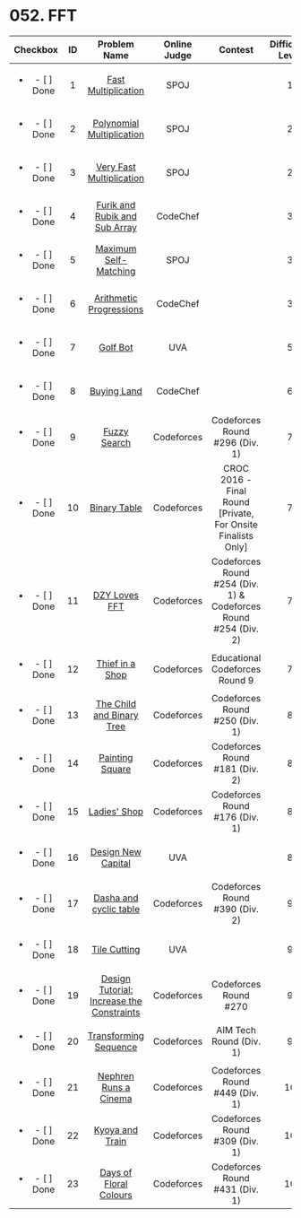 # 052. FFT


| Checkbox | ID | Problem Name|Online Judge|Contest|Difficulty Level|
|:---:|:---:|:---:|:---:|:---:|:---:|
|<ul><li>- [ ] Done</li></ul>|1|[Fast Multiplication](http://www.spoj.com/problems/MUL/)|SPOJ||1|
|<ul><li>- [ ] Done</li></ul>|2|[Polynomial Multiplication](http://www.spoj.com/problems/POLYMUL/)|SPOJ||2|
|<ul><li>- [ ] Done</li></ul>|3|[Very Fast Multiplication](http://www.spoj.com/problems/VFMUL/)|SPOJ||2|
|<ul><li>- [ ] Done</li></ul>|4|[Furik and Rubik and Sub Array](http://www.codechef.com/problems/FARASA)|CodeChef||3|
|<ul><li>- [ ] Done</li></ul>|5|[Maximum Self-Matching](http://www.spoj.com/problems/MAXMATCH/)|SPOJ||3|
|<ul><li>- [ ] Done</li></ul>|6|[Arithmetic Progressions](http://www.codechef.com/problems/COUNTARI)|CodeChef||3|
|<ul><li>- [ ] Done</li></ul>|7|[Golf Bot](https://uva.onlinejudge.org/index.php?option=onlinejudge&page=show_problem&problem=4744)|UVA||5|
|<ul><li>- [ ] Done</li></ul>|8|[Buying Land](http://www.codechef.com/problems/BUYLAND)|CodeChef||6|
|<ul><li>- [ ] Done</li></ul>|9|[Fuzzy Search](http://codeforces.com/problemset/problem/528/D)|Codeforces|Codeforces Round #296 (Div. 1)|7|
|<ul><li>- [ ] Done</li></ul>|10|[Binary Table](http://codeforces.com/problemset/problem/662/C)|Codeforces|CROC 2016 - Final Round [Private, For Onsite Finalists Only]|7|
|<ul><li>- [ ] Done</li></ul>|11|[DZY Loves FFT](http://codeforces.com/problemset/problem/444/B)|Codeforces|Codeforces Round #254 (Div. 1) & Codeforces Round #254 (Div. 2)|7|
|<ul><li>- [ ] Done</li></ul>|12|[Thief in a Shop](http://codeforces.com/problemset/problem/632/E)|Codeforces|Educational Codeforces Round 9|7|
|<ul><li>- [ ] Done</li></ul>|13|[The Child and Binary Tree](http://codeforces.com/problemset/problem/438/E)|Codeforces|Codeforces Round #250 (Div. 1)|8|
|<ul><li>- [ ] Done</li></ul>|14|[Painting Square](http://codeforces.com/problemset/problem/300/D)|Codeforces|Codeforces Round #181 (Div. 2)|8|
|<ul><li>- [ ] Done</li></ul>|15|[Ladies' Shop](http://codeforces.com/problemset/problem/286/E)|Codeforces|Codeforces Round #176 (Div. 1)|8|
|<ul><li>- [ ] Done</li></ul>|16|[Design New Capital](https://uva.onlinejudge.org/index.php?option=onlinejudge&page=show_problem&problem=4929)|UVA||8|
|<ul><li>- [ ] Done</li></ul>|17|[Dasha and cyclic table](http://codeforces.com/problemset/problem/754/E)|Codeforces|Codeforces Round #390 (Div. 2)|9|
|<ul><li>- [ ] Done</li></ul>|18|[Tile Cutting](https://uva.onlinejudge.org/index.php?option=onlinejudge&page=show_problem&problem=4791)|UVA||9|
|<ul><li>- [ ] Done</li></ul>|19|[Design Tutorial: Increase the Constraints](http://codeforces.com/problemset/problem/472/G)|Codeforces|Codeforces Round #270|9|
|<ul><li>- [ ] Done</li></ul>|20|[Transforming Sequence](http://codeforces.com/problemset/problem/623/E)|Codeforces|AIM Tech Round (Div. 1)|9|
|<ul><li>- [ ] Done</li></ul>|21|[Nephren Runs a Cinema](http://codeforces.com/problemset/problem/896/D)|Codeforces|Codeforces Round #449 (Div. 1)|10|
|<ul><li>- [ ] Done</li></ul>|22|[Kyoya and Train](http://codeforces.com/problemset/problem/553/E)|Codeforces|Codeforces Round #309 (Div. 1)|10|
|<ul><li>- [ ] Done</li></ul>|23|[Days of Floral Colours](http://codeforces.com/problemset/problem/848/E)|Codeforces|Codeforces Round #431 (Div. 1)|10|
